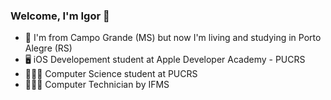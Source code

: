 ### Welcome, I'm Igor 👋


- 📍 I'm from Campo Grande (MS) but now I'm living and studying in Porto Alegre (RS)
- 🖥 iOS Developement student at Apple Developer Academy - PUCRS
- 👨🏻‍🎓 Computer Science student at PUCRS
- 👨🏻‍💻 Computer Technician by IFMS
